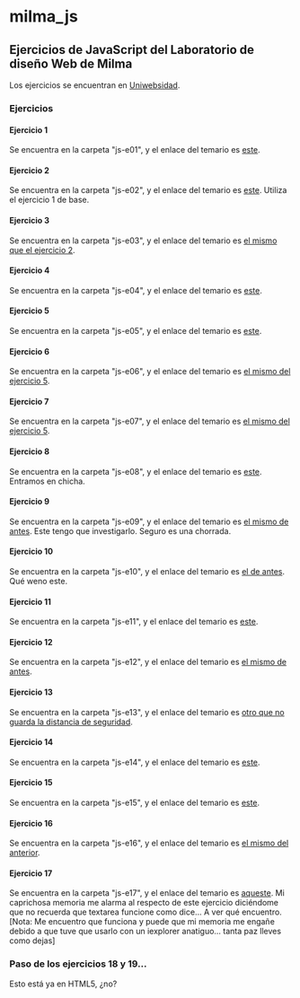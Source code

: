 # milma_js #

## Ejercicios de JavaScript del Laboratorio de diseño Web de Milma ##

Los ejercicios se encuentran en [Uniwebsidad](https://uniwebsidad.com/libros/javascript "Uniwebsidad").

### Ejercicios ###

#### Ejercicio 1 ####

Se encuentra en la carpeta "js-e01", y el enlace del temario es [este](https://uniwebsidad.com/libros/javascript/capitulo-2 "Uniwebsidad capítulo 2").

#### Ejercicio 2 ####

Se encuentra en la carpeta "js-e02", y el enlace del temario es [este](https://uniwebsidad.com/libros/javascript/capitulo-3/tipos-de-variables "Uniwebsidad capítulo 2/tipos-de-variables"). Utiliza el ejercicio 1 de base.

#### Ejercicio 3 ####

Se encuentra en la carpeta "js-e03", y el enlace del temario es [el mismo que el ejercicio 2](https://uniwebsidad.com/libros/javascript/capitulo-3/tipos-de-variables "Uniwebsidad capítulo 2/tipos-de-variables").

#### Ejercicio 4 ####

Se encuentra en la carpeta "js-e04", y el enlace del temario es [este](https://uniwebsidad.com/libros/javascript/capitulo-3/operadores "Uniwebsidad capítulo 3/operadores").

#### Ejercicio 5 ####

Se encuentra en la carpeta "js-e05", y el enlace del temario es [este](https://uniwebsidad.com/libros/javascript/capitulo-3/estructuras-de-control-de-flujo "Uniwebsidad capítulo 3/estructuras de control de flujo").

#### Ejercicio 6 ####

Se encuentra en la carpeta "js-e06", y el enlace del temario es [el mismo del ejercicio 5](https://uniwebsidad.com/libros/javascript/capitulo-3/estructuras-de-control-de-flujo "Uniwebsidad capítulo 3/estructuras de control de flujo").

#### Ejercicio 7 ####

Se encuentra en la carpeta "js-e07", y el enlace del temario es [el mismo del ejercicio 5](https://uniwebsidad.com/libros/javascript/capitulo-3/estructuras-de-control-de-flujo "Uniwebsidad capítulo 3/estructuras de control de flujo").

#### Ejercicio 8 ####

Se encuentra en la carpeta "js-e08", y el enlace del temario es [este](https://uniwebsidad.com/libros/javascript/capitulo-4/funciones "Uniwebsidad capítulo 4/funciones"). Entramos en chicha.

#### Ejercicio 9 ####

Se encuentra en la carpeta "js-e09", y el enlace del temario es [el mismo de antes](https://uniwebsidad.com/libros/javascript/capitulo-4/funciones "Uniwebsidad capítulo 4/funciones"). Este tengo que investigarlo. Seguro es una chorrada.

#### Ejercicio 10 ####

Se encuentra en la carpeta "js-e10", y el enlace del temario es [el de antes](https://uniwebsidad.com/libros/javascript/capitulo-4/funciones "Uniwebsidad capítulo 4/funciones"). Qué weno este.

#### Ejercicio 11 ####

Se encuentra en la carpeta "js-e11", y el enlace del temario es [este](https://uniwebsidad.com/libros/javascript/capitulo-5/ejercicios-sobre-dom "Uniwebsidad capítulo 5/DOM").

#### Ejercicio 12 ####

Se encuentra en la carpeta "js-e12", y el enlace del temario es [el mismo de antes](https://uniwebsidad.com/libros/javascript/capitulo-5/ejercicios-sobre-dom "Uniwebsidad capítulo 5/DOM").

#### Ejercicio 13 ####

Se encuentra en la carpeta "js-e13", y el enlace del temario es [otro que no guarda la distancia de seguridad](https://uniwebsidad.com/libros/javascript/capitulo-5/ejercicios-sobre-dom "Uniwebsidad capítulo 5/DOM").

#### Ejercicio 14 ####

Se encuentra en la carpeta "js-e14", y el enlace del temario es [este](https://uniwebsidad.com/libros/javascript/capitulo-6/modelo-basico-de-eventos-2 "Uniwebsidad capítulo 6/Eventos").

#### Ejercicio 15 ####

Se encuentra en la carpeta "js-e15", y el enlace del temario es [este](https://uniwebsidad.com/libros/javascript/capitulo-6/obteniendo-informacion-del-evento-objeto-event "Uniwebsidad capítulo 6/Eventos").

#### Ejercicio 16 ####

Se encuentra en la carpeta "js-e16", y el enlace del temario es [el mismo del anterior](https://uniwebsidad.com/libros/javascript/capitulo-6/obteniendo-informacion-del-evento-objeto-event "Uniwebsidad capítulo 6/Eventos").

#### Ejercicio 17 ####

Se encuentra en la carpeta "js-e17", y el enlace del temario es [aqueste](https://uniwebsidad.com/libros/javascript/capitulo-7/utilidades-basicas-para-formularios "Uniwebsidad capítulo 6/Eventos"). Mi caprichosa memoria me alarma al respecto de este ejercicio diciéndome que no recuerda que textarea funcione como dice... A ver qué encuentro. [Nota: Me encuentro que funciona y  puede que mi memoria me engañe debido a que tuve que usarlo con un iexplorer anatiguo... tanta paz lleves como dejas]

### Paso de los ejercicios 18 y 19... ###
Esto está ya en HTML5, ¿no?
